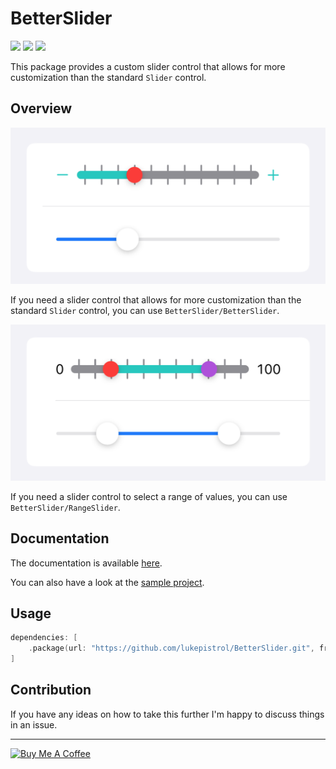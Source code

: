 # BetterSlider

[![](https://img.shields.io/endpoint?url=https%3A%2F%2Fswiftpackageindex.com%2Fapi%2Fpackages%2Flukepistrol%2FBetterSlider%2Fbadge%3Ftype%3Dswift-versions)](https://swiftpackageindex.com/lukepistrol/BetterSlider)
[![](https://img.shields.io/endpoint?url=https%3A%2F%2Fswiftpackageindex.com%2Fapi%2Fpackages%2Flukepistrol%2FBetterSlider%2Fbadge%3Ftype%3Dplatforms)](https://swiftpackageindex.com/lukepistrol/BetterSlider)
[![](https://img.shields.io/github/license/lukepistrol/BetterSlider)](https://github.com/lukepistrol/BetterSlider/blob/main/LICENSE)

This package provides a custom slider control that allows for more customization than the standard `Slider` control.

## Overview

![BetterSlider](Sources/BetterSlider/Documentation.docc/Resources/BetterSlider.png)

If you need a slider control that allows for more customization than the standard `Slider` control, 
you can use ``BetterSlider/BetterSlider``.

![RangeSlider](Sources/BetterSlider/Documentation.docc/Resources/RangeSlider.png)

If you need a slider control to select a range of values, you can use ``BetterSlider/RangeSlider``.

## Documentation

The documentation is available [here](https://lukepistrol.github.io/BetterSlider/documentation/betterslider).

You can also have a look at the [sample project](https://github.com/lukepistrol/BetterSlider/tree/main/BetterSliderDemo/BetterSliderDemo).

## Usage

```swift
dependencies: [
    .package(url: "https://github.com/lukepistrol/BetterSlider.git", from: <#Version#>)
]
```

## Contribution

If you have any ideas on how to take this further I'm happy to discuss things in an issue.

-----

<a href="https://www.buymeacoffee.com/lukeeep" target="_blank"><img src="https://cdn.buymeacoffee.com/buttons/v2/default-yellow.png" alt="Buy Me A Coffee" style="height: 60px !important;width: 217px !important;" ></a>
